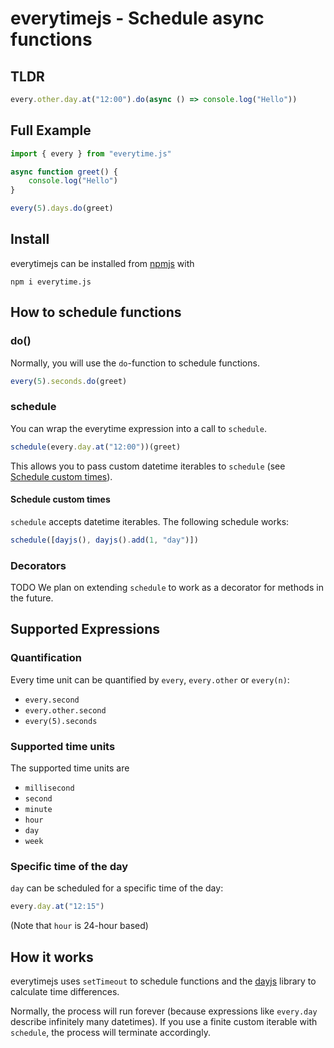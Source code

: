 # everytimejs - Schedule async functions

## TLDR
```typescript
every.other.day.at("12:00").do(async () => console.log("Hello"))
```

## Full Example
```typescript
import { every } from "everytime.js"

async function greet() {
    console.log("Hello")
}

every(5).days.do(greet)
```

## Install
everytimejs can be installed from [npmjs](https://www.npmjs.com/package/everytime.js) with
```
npm i everytime.js
```

## How to schedule functions

### do()
Normally, you will use the `do`-function to schedule functions.
```typescript
every(5).seconds.do(greet)
```

### schedule
You can wrap the everytime expression into a call to `schedule`.
```typescript
schedule(every.day.at("12:00"))(greet)
```
This allows you to pass custom datetime iterables to `schedule` (see [Schedule custom times](#schedule-custom-times)).

<a id="schedule-custom-times"/>

#### Schedule custom times
`schedule` accepts datetime iterables. The following schedule works:
```typescript
schedule([dayjs(), dayjs().add(1, "day")])
```

### Decorators
TODO
We plan on extending `schedule` to work as a decorator for methods in the future.

## Supported Expressions

### Quantification
Every time unit can be quantified by `every`, `every.other` or `every(n)`:
- `every.second`
- `every.other.second`
- `every(5).seconds`

### Supported time units
The supported time units are
- `millisecond`
- `second`
- `minute`
- `hour`
- `day`
- `week`

### Specific time of the day
`day` can be scheduled for a specific time of the day:
```typescript
every.day.at("12:15")
```
(Note that `hour` is 24-hour based)

## How it works
everytimejs uses `setTimeout` to schedule functions and the [dayjs](https://github.com/iamkun/dayjs/) library to calculate time differences.

Normally, the process will run forever (because expressions like `every.day` describe infinitely many datetimes). If you use a finite custom iterable with `schedule`, the process will terminate accordingly.
